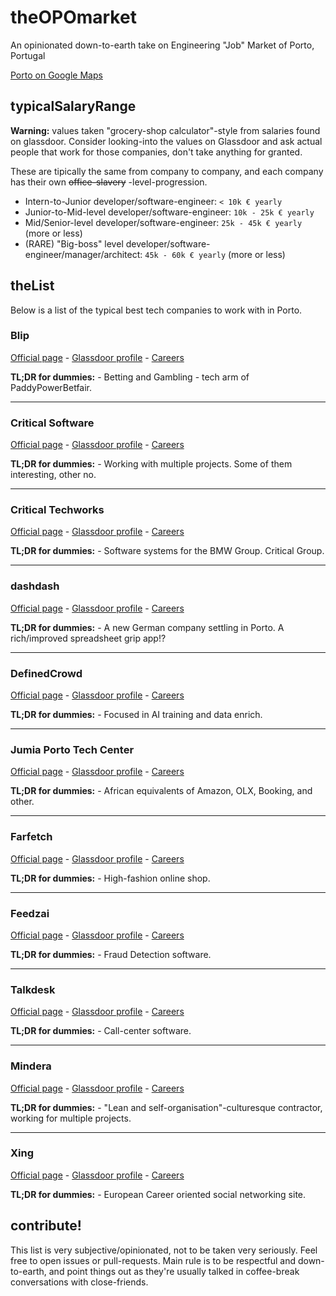 # theOPOmarket

An opinionated down-to-earth take on Engineering "Job" Market of Porto, Portugal

[Porto on Google Maps](https://goo.gl/maps/x2yYutsxgn82)

## typicalSalaryRange

**Warning:** values taken "grocery-shop calculator"-style from salaries found on glassdoor. Consider looking-into the values on Glassdoor and ask actual people that work for those companies, don't take anything for granted.

These are tipically the same from company to company, and each company has their own ~~office-slavery~~ -level-progression.

- Intern-to-Junior developer/software-engineer: `< 10k € yearly`
- Junior-to-Mid-level developer/software-engineer: `10k - 25k € yearly`
- Mid/Senior-level developer/software-engineer: `25k - 45k € yearly` (more or less)
- (RARE) "Big-boss" level developer/software-engineer/manager/architect: `45k - 60k € yearly` (more or less)

## theList

Below is a list of the typical best tech companies to work with in Porto.

### Blip

[Official page](https://blip.pt/) - [Glassdoor profile](https://www.glassdoor.com/Overview/Working-at-Blip-EI_IE574750.11,15.htm) - [Careers](https://blip.pt/jobs/)

**TL;DR for dummies:** - Betting and Gambling - tech arm of PaddyPowerBetfair.

---

### Critical Software

[Official page](https://www.criticalsoftware.com/) - [Glassdoor profile](https://www.glassdoor.co.uk/Overview/Working-at-CRITICAL-Software-EI_IE243286.11,28.htm) - [Careers](https://www.criticalsoftware.com/en/careers/apply-now)

**TL;DR for dummies:** - Working with multiple projects. Some of them interesting, other no.

---

### Critical Techworks

[Official page](https://www.criticaltechworks.com/) - [Glassdoor profile](https://www.glassdoor.co.uk/Overview/Working-at-Critical-TechWorks-EI_IE2142740.11,29.htm) - [Careers](https://www.criticaltechworks.com/)

**TL;DR for dummies:** - Software systems for the BMW Group. Critical Group.

---

### dashdash

[Official page](https://www.dashdash.com/) - [Glassdoor profile](https://www.glassdoor.co.uk/Overview/Working-at-Dashdash-EI_IE2314090.11,19.htm) - [Careers](https://landing.jobs/at/dashdash)

**TL;DR for dummies:** - A new German company settling in Porto. A rich/improved spreadsheet grip app!?

---

### DefinedCrowd

[Official page](https://www.definedcrowd.com/) - [Glassdoor profile](https://www.glassdoor.co.uk/Overview/Working-at-DefinedCrowd-EI_IE1278802.11,23.htm) - [Careers](https://careers.definedcrowd.com/)

**TL;DR for dummies:** - Focused in AI training and data enrich.

---

### Jumia Porto Tech Center

[Official page](https://www.facebook.com/JumiaPortoTechCenter/) - [Glassdoor profile](https://www.glassdoor.com/Overview/Working-at-Jumia-EI_IE703397.11,16.htm) - [Careers](https://group.jumia.com/careers/)

**TL;DR for dummies:** - African equivalents of Amazon, OLX, Booking, and other.

---

### Farfetch

[Official page](https://www.farfetch.com/) - [Glassdoor profile](https://www.glassdoor.com/Overview/Working-at-Farfetch-EI_IE799159.11,19.htm) - [Careers](https://www.farfetch.com/uk/careers#10003)

**TL;DR for dummies:** - High-fashion online shop.

---

### Feedzai

[Official page](https://feedzai.com/) - [Glassdoor profile](https://www.glassdoor.com/Overview/Working-at-Feedzai-EI_IE744720.11,18.htm) - [Careers](https://feedzai.com/about-us/careers/positions/)

**TL;DR for dummies:** - Fraud Detection software.

---

### Talkdesk

[Official page](https://www.talkdesk.com/) - [Glassdoor profile](https://www.glassdoor.com/Overview/Working-at-Talkdesk-EI_IE999845.11,19.htm) - [Careers](https://www.talkdesk.com/jobs/engineering/)

**TL;DR for dummies:** - Call-center software.

---

### Mindera

[Official page](https://mindera.com/) - [Glassdoor profile](https://www.glassdoor.com/Overview/Working-at-Mindera-EI_IE1139926.11,18.htm) - [Careers](https://www.mindera.com/#we-are-hiring)

**TL;DR for dummies:** - "Lean and self-organisation"-culturesque contractor, working for multiple projects.

---

### Xing

[Official page](https://www.xing.com/) - [Glassdoor profile](https://www.glassdoor.com/Overview/Working-at-XING-AG-EI_IE100328.11,18.htm) - [Careers](https://corporate.xing.com/en/career/)

**TL;DR for dummies:** - European Career oriented social networking site.

## contribute!

This list is very subjective/opinionated, not to be taken very seriously. Feel free to open issues or pull-requests. Main rule is to be respectful and down-to-earth, and point things out as they're usually talked in coffee-break conversations with close-friends.
